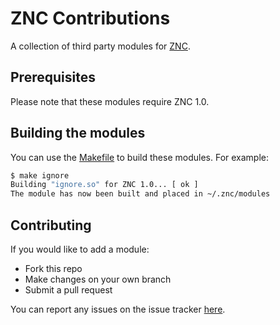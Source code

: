 # ZNC Contributions

A collection of third party modules for [ZNC](http://wiki.znc.in/ZNC).

## Prerequisites

Please note that these modules require ZNC 1.0.

## Building the modules

You can use the [Makefile](Makefile) to build these modules. For example:

```bash
$ make ignore
Building "ignore.so" for ZNC 1.0... [ ok ]
The module has now been built and placed in ~/.znc/modules
```

## Contributing

If you would like to add a module:

* Fork this repo
* Make changes on your own branch
* Submit a pull request

You can report any issues on the issue tracker
[here](https://github.com/kylef/znc-contrib/issues).

